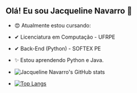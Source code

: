 ## Olá! Eu sou Jacqueline Navarro 👋

- 😍 Atualmente estou cursando:
-  ✔   Licenciatura em Computação - UFRPE
-  ✔  Back-End (Python) - SOFTEX PE

- ✨ Estou aprendendo Python e Java.

- ![Jacqueline Navarro's GitHub stats](https://github-readme-stats.vercel.app/api?username=jacquelinenavarro&show_icons=true)
- [![Top Langs](https://github-readme-stats.vercel.app/api/top-langs/?username=jacquelinenavarro)](https://github.com/jacquelinenavarro/github-readme-stats)

